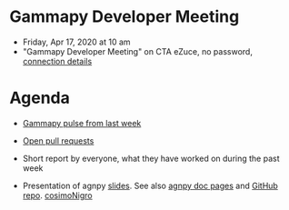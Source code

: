 # Gammapy Developer Meeting

* Friday, Apr 17, 2020 at 10 am
* "Gammapy Developer Meeting" on CTA eZuce, no password, [connection details](ezuce.txt)

# Agenda

* [Gammapy pulse from last week](https://github.com/gammapy/gammapy/pulse)
* [Open pull requests](https://github.com/gammapy/gammapy/pulls)
* Short report by everyone, what they have worked on during the past week 

* Presentation of agnpy [slides](agnpy.pdf). See also [agnpy doc pages](https://agnpy.readthedocs.io/en/latest/) and [GitHub repo](https://github.com/cosimoNigro/agnpy). [cosimoNigro](https://github.com/cosimoNigro)



